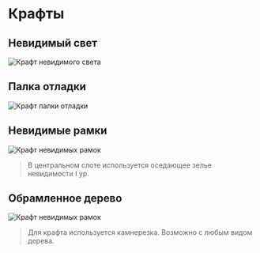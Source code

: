 # Крафты


## Невидимый свет
![Крафт невидимого света](/light_craft.png)

## Палка отладки
![Крафт палки отладки](/debug-stick_craft.png)

## Невидимые рамки
![Крафт невидимых рамок](/invisible-frame_craft.png)

> В центральном слоте используется оседающее зелье невидимости I ур.

## Обрамленное дерево
![Крафт невидимых рамок](/cutted-wood_craft.png)

> Для крафта используется камнерезка. Возможно с любым видом дерева.

